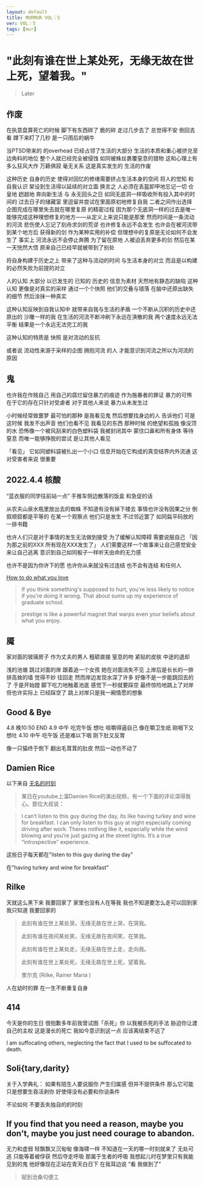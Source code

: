 ```yaml
---
layout: default
title: MURMUR VOL｜5
ver: VOL｜5
tags: [mur]
---
```


# "此刻有谁在世上某处死，无缘无故在世上死，望着我。"

> Later

## 作废
在执意盘算死亡的时候 脚下有东西碎了 脆的碎 走过几步去了 总觉得不安 倒回去看 蹲下来盯了几秒 
是一只雨后的蜗牛

当PTSD带来的 的overhead 已经占领了生活的大部分 生活的本质和重心被挤兑至边角料的地位 整个人就已经完全被侵蚀 如同被蛛丝裹覆窒息的猎物
这和心理上有多么狂风大作 万籁俱寂 毫无关系
这是真实发生的 生活的作废

这种历史 自身的历史 使得对回忆的修缮需要挤占生活本身的空间 将人的觉知 和自我认识 架设到生活得以延续的对立面 换言之 人必须在丢盔卸甲地忘记一切 仓皇地 趔趄地 奔向新生活 与 永无回头之日 如同无底洞一样吸收所有投入其中的时间的 过去日子的储藏室 里逗留并尝试在里面原初地修复自我 二者之间作出选择 企图完成在哪里失去就在哪里复原 的精密过程 因为那个无底洞一样的过去是唯一能够完成这种理想修复的地方——从定义上来说只能是那里 然而时间是一条流动的河流 悲伤使人忘记了刻舟求剑的荒谬 也许修复永远不会发生 也许会在被河流带到某个地方后 获得新的剑 作为某种实用的补偿 但理想中的复原是无论如何不会发生了 事实上 河流永远不会停止奔腾 为了留在原地 人被迫丢弃更多的剑 然后在某一天恍然大悟 原来自己已经早就被带到了别处

将自身构建于历史之上 带来了这种与流动的时间 与生活本身的对立 而且是以构建的必然失败为前提的对立

人的认知 大部分 以已发生的 已知的 历史的 信息为素材 天然地有静态的缺陷 这种认知 更像是对真实的采样 通过一个个快照 他们的交叠与错落 在脑中还原出缺失的细节 然后涂抹一种真实

这种认知反映到自我认知中 就带来自我与生活的矛盾 一个不断从沉积的历史中还原出的 沙雕一样的我 在生活的河流不断冲刷下永远在涣散的我 两个速度永远无法平衡 结果是一个永远无法完工的我

这种认知的特质是 快照 是对流动的反抗

或者说 流动性来源于采样的企图 拥抱河流 的人 才能意识到河流之所以为河流的原因

## 鬼

也许我在作贱自己 用自己的腐烂留住暴力的痕迹 作为施暴者的罪证 暴力的可怖 在于它的存在只针对受虐者 对于其他人来说 暴力从未发生过

小时候经常做噩梦 最可怕的那种 是我看见鬼 然后想要找身边的人 告诉他们 可是这时候 我发不出声音 他们也看不见 我看见的东西 那种时候 的绝望和孤独 像没顶的水 恐怖像一个被风刮来的白色塑料袋 我被封闭其中 蒙住口鼻和所有身体 等待窒息  而唯一能够挣脱的尝试 是让其他人看见

「看见」
它如同塑料袋被扎出一个小口 信息开始在它构成的真空结界内外流通
这对受害者来说 很重要 

## 2022.4.4 核酸
“蓝衣服的同学往前站一点”
手推车侧边散落的饭盒 和急促的话

从农夫山泉水瓶里放出去的蜘蛛 不知道有没有掉下楼去
事情也许没有因果之分 倒叙顺叙都是平等的 在某一个观察点 他们只是发生 不过邻近罢了 如同扁平码放的一排书籍

也许人们只是对于事情的发生无法做到接受 为了缓解认知障碍 需要说服自己 「因为那之前的XXX 所有现在XXX发生了」 人们需要这样一个故事来让自己感觉安全 来让自己逃离 意识到自己如同骰子一样听天由命的无力感

也许不是因为你许下的愿 也许你从来就没有过连结 也不会有连结 和任何人

[How to do what you love](http://www.paulgraham.com/love.html)
> If you think something's supposed to hurt, you're less likely to notice if you're doing it wrong. That about sums up my experience of graduate school. 

> prestige is like a powerful magnet that warps even your beliefs about what you enjoy.

## 魇
家对面的玻璃房子 作为丈夫的男人 粗砺直接 窒息的吻 紧贴的皮肤 中途的退却

浅的池塘 跳过对面的岸 跟着追一个女孩 她在对面消失不见 上岸后是长长的一排排高耸的墙 觉得不妙 往回走 然而岸边发现水深了许多 好像不是一步能跳回去的了 于是开始蹚 脚下吃力地触着池底 感觉下一秒就要踩空 最终惊险地跳上了对岸
但也许实际上 已经踩空了 跳上对岸只是我一厢情愿的想象

## Good & Bye
4.8 晚10:50 END
4.9 中午 吃完午饭 想吐
咀嚼得逼自己 像在嚼卫生纸 刚咽下又想吐
4.10 中午 吃午饭 还是难以下咽 刚下肚又反胃

像一只猫终于倒下 翻出毛茸茸的肚皮 然后一动也不动了

## Damien Rice
以下来自 [无名的时刻](https://etlavita.wordpress.com/2009/02/14/%e6%97%a0%e5%90%8d%e7%9a%84%e6%97%b6%e5%88%bb/?wref=tp)
> 某日在youtube上溜Damien Rice的演出视频，有一个下面的评论深得我心。那位大叔说：

> I can’t listen to this guy during the day, its like having turkey and wine for breakfast.
> I can only listen to this guy at night especially coming driving after work. Theres nothing like it, especially while the wind blowing and you’re just gazing at the street lights. It’s a true “introspective” experience.

这些日子每天都在"listen to this guy during the day"

在"having turkey and wine for breakfast"

## Rilke

天就这么黑下来 我要回家了 家里也没有人在等我 我也不知道要怎么走可以回到家 我只知道 我要回家的


> 此刻有谁在世上某处哭，无缘无故在世上哭，在哭我。
> 
> 此刻有谁在夜间某处笑，无缘无故在夜间笑，在笑我。
> 
> 此刻有谁在世上某处走，无缘无故在世上走，走向我。
> 
> 此刻有谁在世上某处死，无缘无故在世上死，望着我。
> 
> 里尔克 (Rilke, Rainer Maria )

人在幼时的罪 在一生不断重复自身

## 414
今天是你的生日 很抱歉多年前我曾试图「杀死」你 以我被杀死的手法
胁迫你让渡自己的主权 这是漫长的死亡 我如今意识到这一点 应该离结束不远了

I am suffocating others, neglecting the fact that I used to be suffocated to death.

## Soli{tary,darity}
关于入学典礼：
如果有陌生人要说服你 产生归属感 但并不提供条件 那么它可能只是想要生吞活剥你 好使得没有必要和你谈条件 

不论如何 不要丢失独自的的时刻

## If you find that you need a reason, maybe you don't, maybe you just need courage to abandon.

无力和虚弱 轻飘飘又沉甸甸 像海啸一样 不知道在一天的哪一时刻就来了 无处可逃 只能等着被俘获 然后夺走呼吸
那属于生者的呼吸 
我想起儿时在梦里只有我能见到的鬼 他好像现在正站在青天白日下 在我耳边说 
“看 我做到了”

> 赋到沧桑句便工

